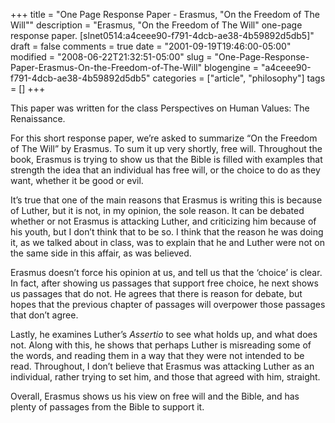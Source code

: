 +++
title = "One Page Response Paper - Erasmus, \"On the Freedom of The Will\""
description = "Erasmus, \"On the Freedom of The Will\" one-page response paper. [slnet0514:a4ceee90-f791-4dcb-ae38-4b59892d5db5]"
draft = false
comments = true
date = "2001-09-19T19:46:00-05:00"
modified = "2008-06-22T21:32:51-05:00"
slug = "One-Page-Response-Paper-Erasmus-On-the-Freedom-of-The-Will"
blogengine = "a4ceee90-f791-4dcb-ae38-4b59892d5db5"
categories = ["article", "philosophy"]
tags = []
+++

<div class="note">
<p>
This paper was written for&nbsp;the class Perspectives on Human Values: The Renaissance.&nbsp; 
</p>
</div>
<p>
For this short response paper, we&rsquo;re asked to summarize &ldquo;On the Freedom of The Will&rdquo; by Erasmus. To sum it up very shortly, free will. Throughout the book, Erasmus is trying to show us that the Bible is filled with examples that strength the idea that an individual has free will, or the choice to do as they want, whether it be good or evil. 
</p>
<p>
It&rsquo;s true that one of the main reasons that Erasmus is writing this is because of Luther, but it is not, in my opinion, the sole reason. It can be debated whether or not Erasmus is attacking Luther, and criticizing him because of his youth, but I don&rsquo;t think that to be so. I think that the reason he was doing it, as we talked about in class, was to explain that he and Luther were not on the same side in this affair, as was believed. 
</p>
<p>
Erasmus doesn&rsquo;t force his opinion at us, and tell us that the &lsquo;choice&rsquo; is clear. In fact, after showing us passages that support free choice, he next shows us passages that do not. He agrees that there is reason for debate, but hopes that the previous chapter of passages will overpower those passages that don&rsquo;t agree. 
</p>
<p>
Lastly, he examines Luther&rsquo;s <em>Assertio</em> to see what holds up, and what does not. Along with this, he shows that perhaps Luther is misreading some of the words, and reading them in a way that they were not intended to be read. Throughout, I don&rsquo;t believe that Erasmus was attacking Luther as an individual, rather trying to set him, and those that agreed with him, straight. 
</p>
<p>
Overall, Erasmus shows us his view on free will and the Bible, and has plenty of passages from the Bible to support it. 
</p>

